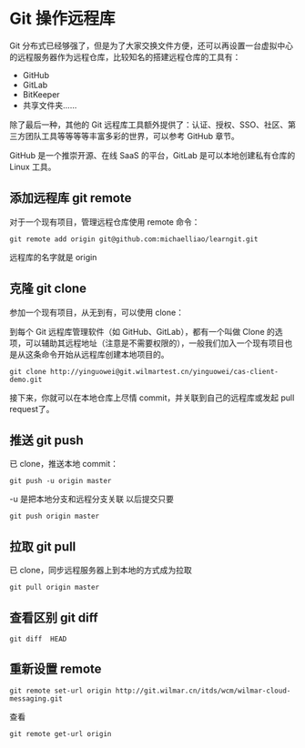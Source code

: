 # Git 操作远程库

Git 分布式已经够强了，但是为了大家交换文件方便，还可以再设置一台虚拟中心的远程服务器作为远程仓库，比较知名的搭建远程仓库的工具有：

- GitHub
- GitLab
- BitKeeper
- 共享文件夹……

除了最后一种，其他的 Git 远程库工具额外提供了：认证、授权、SSO、社区、第三方团队工具等等等等丰富多彩的世界，可以参考 GitHub 章节。

GitHub 是一个推崇开源、在线 SaaS 的平台，GitLab 是可以本地创建私有仓库的 Linux 工具。

## 添加远程库 git remote

对于一个现有项目，管理远程仓库使用 remote 命令：

```shell
git remote add origin git@github.com:michaelliao/learngit.git
```

远程库的名字就是 origin

## 克隆 git clone

参加一个现有项目，从无到有，可以使用 clone：

到每个 Git 远程库管理软件（如 GitHub、GitLab），都有一个叫做 Clone 的选项，可以辅助其远程地址（注意是不需要权限的），一般我们加入一个现有项目也是从这条命令开始从远程库创建本地项目的。

```shell
git clone http://yinguowei@git.wilmartest.cn/yinguowei/cas-client-demo.git
```

接下来，你就可以在本地仓库上尽情 commit，并关联到自己的远程库或发起 pull request了。

## 推送 git push

已 clone，推送本地 commit：

```shell
git push -u origin master
```

-u 是把本地分支和远程分支关联
以后提交只要

```shell
git push origin master
```

## 拉取 git pull

已 clone，同步远程服务器上到本地的方式成为拉取

```shell
git pull origin master
```

## 查看区别 git diff

```shell
git diff  HEAD
```

## 重新设置 remote

```
git remote set-url origin http://git.wilmar.cn/itds/wcm/wilmar-cloud-messaging.git
```

查看

```
git remote get-url origin
```



